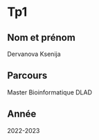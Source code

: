 # Tp1
## Nom et prénom
 Dervanova Ksenija
## Parcours
 Master Bioinformatique DLAD
## Année
 2022-2023

